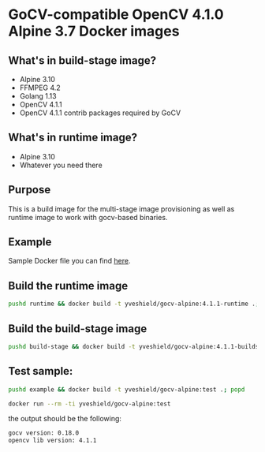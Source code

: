 # GoCV-compatible OpenCV 4.1.0 Alpine 3.7 Docker images

## What's in build-stage image?

 - Alpine 3.10
 - FFMPEG 4.2
 - Golang 1.13
 - OpenCV 4.1.1
 - OpenCV 4.1.1 contrib packages required by GoCV

## What's in runtime image?

 - Alpine 3.10
 - Whatever you need there

## Purpose

This is a build image for the multi-stage image provisioning as well as runtime image to work with gocv-based binaries.

## Example

Sample Docker file you can find [here](example/Dockerfile).

## Build the runtime image

```bash
pushd runtime && docker build -t yveshield/gocv-alpine:4.1.1-runtime .; popd
```

## Build the build-stage image

```bash
pushd build-stage && docker build -t yveshield/gocv-alpine:4.1.1-buildstage .; popd
```

## Test sample:

```bash
pushd example && docker build -t yveshield/gocv-alpine:test .; popd
```
```bash
docker run --rm -ti yveshield/gocv-alpine:test
```

the output should be the following:
```bash
gocv version: 0.18.0
opencv lib version: 4.1.1
```
